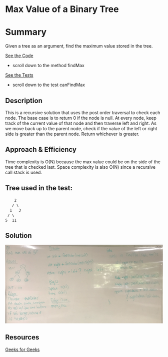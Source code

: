 # Max Value of a Binary Tree

# Summary
Given a tree as an argument, find the maximum value stored in the tree.

[See the Code](src/main/java/tree/BinaryTree.java)

- scroll down to the method findMax

[See the Tests](src/test/java/tree/BinaryTreeTest.java)

- scroll down to the test canFindMax

## Description
This is a recursive solution that uses the post order traversal to check each node.  The base case is to return 0 if the node is null. At every node, keep track of the current value of that node and then traverse left and right.  As we move back up to the parent node, check if the value of the left or right side is greater than the parent node. Return whichever is greater.

## Approach & Efficiency
Time complexity is O(N) because the max value could be on the side of the tree that is checked last.  Space complexity is also O(N) since a recursive call stack is used.

## Tree used in the test:
        2   
       / \
      1   3
     / \ 
    5  11

## Solution
![Find Max in Binary Tree](/assets/maxBinaryTree.png)

## Resources
[Geeks for Geeks](https://www.geeksforgeeks.org/find-maximum-or-minimum-in-binary-tree/)

